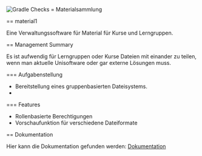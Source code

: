 ![Gradle Checks](https://github.com/hhu-propra2/abschlussprojekt-mopse/workflows/Gradle%20Checks/badge.svg)
= Materialsammlung

== material1

Eine Verwaltungssoftware für Material für Kurse und Lerngruppen.

== Management Summary

Es ist aufwendig für Lerngruppen oder Kurse Dateien mit einander zu teilen, wenn man aktuelle Unisoftware oder gar externe Lösungen muss.

=== Aufgabenstellung

- Bereitstellung eines gruppenbasierten Dateisystems.
-

=== Features

- Rollenbasierte Berechtigungen
- Vorschaufunktion für verschiedene Dateiformate

== Dokumentation

Hier kann die Dokumentation gefunden werden: [Dokumentation](/doc/documentation.adoc)